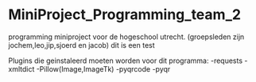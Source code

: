 # MiniProject_Programming_team_2
programming miniproject voor de hogeschool utrecht. (groepsleden zijn jochem,leo,jip,sjoerd en jacob) dit is een test


Plugins die geinstaleerd moeten worden voor dit programma:
-requests
-xmltdict
-Pillow(Image,ImageTk)
-pyqrcode
-pyqr
